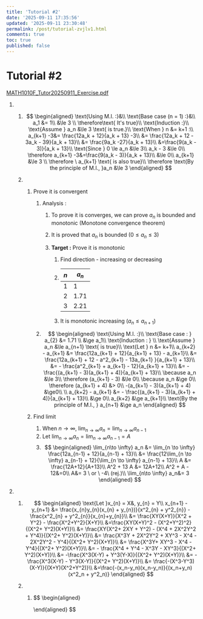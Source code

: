 ```yaml
---
title: 'Tutorial #2'
date: '2025-09-11 17:35:56'
updated: '2025-09-11 23:30:48'
permalink: /post/tutorial-zvjlv1.html
comments: true
toc: true
published: false
---
```




# Tutorial #2

[MATH1010F_Tutor20250911_Exercise.pdf](assets/MATH1010F_Tutor20250911_Exercise-20250911174310-u4ene0w.pdf)

1. ‍

    1. $$
        \begin{aligned}
        \text{Using M.I. :}&\\
        \text{Base case (n = 1) :}&\\
        a_1 &= 1\\
        &\le 3 \\
        \therefore\text{ It's true}\\
        \text{Induction :}\\
        \text{Assume } a_n &\le 3 \text{ is true.}\\
        \text{When } n &= k+1 :\\
        a_{k+1}  -3&= \frac{12a_k + 12}{a_k + 13} -3\\
        &= \frac{12a_k + 12 - 3a_k - 39}{a_k + 13}\\
        &= \frac{9a_k -27}{a_k + 13}\\
        &=\frac{9(a_k - 3)}{a_k + 13}\\
        \text{Since } 0 \le a_n &\le 3\\
        a_k - 3 &\le 0\\
        \therefore a_{k+1}  -3&=\frac{9(a_k - 3)}{a_k + 13}\\
        &\le 0\\
        a_{k+1} &\le 3 \\
        \therefore \ a_{k+1} \text{ is also true}\\
        \therefore \text{By the principle of M.I.,  }a_n &\le 3
        \end{aligned}
        $$
    2. ‍

        1. Prove it is convergent

            1. Analysis :

                1. To prove it is converges, we can prove $a_n$ is bounded and monotonic (Monotone convergence theorem)
                2. It is proved that $a_n$ is bounded ($0 \le a_n \le 3$)
                3. **Target :**  Prove it is monotonic

                    1. Find direction - increasing or decreasing
                    2. |$n$​|$a_n$​|
                        | ----| ------|
                        |1|1|
                        |2|1.71|
                        |3|2.21|
                    3. It is monotonic increasing ($a_n \le a_{n+1}$)
            2. $$
                \begin{aligned}
                \text{Using M.I. :}\\
                \text{Base case : } a_{2} &= 1.71 \\
                &\ge a_1\\
                \text{Induction : } \\
                \text{Assume } a_n &\le  a_{n+1} \text{ is true}\\
                \text{Let } n &=  k+1\\
                a_{k+2} - a_{k+1} &= \frac{12a_{k+1} + 12}{a_{k+1} + 13} - a_{k+1}\\
                &= \frac{12a_{k+1} + 12  - a^2_{k+1} - 13a_{k+1} }{a_{k+1} + 13}\\
                &= - \frac{a^2_{k+1} + a_{k+1} - 12}{a_{k+1} + 13}\\
                &= - \frac{(a_{k+1} - 3)(a_{k+1} + 4)}{a_{k+1} + 13}\\
                \because a_n &\le 3\\
                \therefore (a_{k+1} - 3) &\le 0\\
                \because a_n &\ge 0\\
                \therefore (a_{k+1} + 4) &> 0\\
                -(a_{k+1} - 3)(a_{k+1} + 4) &\ge0\\
                \\
                a_{k+2} - a_{k+1} &= - \frac{(a_{k+1} - 3)(a_{k+1} + 4)}{a_{k+1} + 13}\\
                &\ge 0\\
                a_{k+2} &\ge a_{k+1}\\
                \text{By the principle of M.I., } a_{n+1} &\ge a_n
                \end{aligned}
                $$
        2. Find limit

            1. When $n \to \infty$, $\lim_{n\to \infty} a_n = \lim_{n\to \infty} a_{n-1}$
            2. Let $\lim_{n\to \infty} a_n = \lim_{n\to \infty} a_{n-1} = A$
            3. $$
                \begin{aligned}
                \lim_{n\to \infty} a_n &= \lim_{n \to \infty} \frac{12a_{n-1} + 12}{a_{n-1} + 13}\\
                &= \frac{12\lim_{n \to \infty} a_{n-1} + 12}{\lim_{n \to \infty} a_{n-1} + 13}\\
                A &= \frac{12A+12}{A+13}\\
                A^2 + 13 A &= 12A+12\\
                A^2 + A - 12&=0\\
                A&= 3 \ or \ -4\ (rej.)\\
                \lim_{n\to \infty} a_n&=  3
                \end{aligned}
                $$

2. ‍

    1. $$
        \begin{aligned}
        \text{Let }x_{n} = X&, y_{n} = Y\\
        x_{n+1} - y_{n+1} &= \frac{x_{n}y_{n}(x_{n} + y_{n})}{x^2_{n} + y^2_{n}} - \frac{x^2_{n} + y^2_{n}}{x_{n}+y_{n}}\\
        &= \frac{XY(X+Y)}{X^2 + Y^2} - \frac{X^2+Y^2}{X+Y}\\
        &=\frac{XY(X+Y)^2 - (X^2+Y^2)^2}{(X^2+ Y^2)(X+Y)}\\
        &= \frac{XY(X^2+ 2XY + Y^2) - (X^4 + 2X^2Y^2 + Y^4)}{(X^2+ Y^2)(X+Y)}\\
        &= \frac{X^3Y + 2X^2Y^2 + XY^3 - X^4 - 2X^2Y^2 - Y^4}{(X^2+ Y^2)(X+Y)}\\
        &= \frac{X^3Y+ XY^3 - X^4 - Y^4}{(X^2+ Y^2)(X+Y)}\\
        &= - \frac{X^4 + Y^4 - X^3Y - XY^3}{(X^2+ Y^2)(X+Y)}\\
        &= -\frac{X^3(X-Y) + Y^3(Y-X)}{(X^2+ Y^2)(X+Y)}\\
        &= -\frac{X^3(X-Y) - Y^3(X-Y)}{(X^2+ Y^2)(X+Y)}\\
        &= \frac{-(X^3-Y^3)(X-Y)}{(X+Y)(X^2+Y^2)}\\
        &=\frac{-(x_n-y_n)(x_n-y_n)}{(x_n+y_n)(x^2_n + y^2_n)}
        \end{aligned}
        $$
    2. ‍

        1. $$
            \begin{aligned}

            \end{aligned}
            $$

‍
